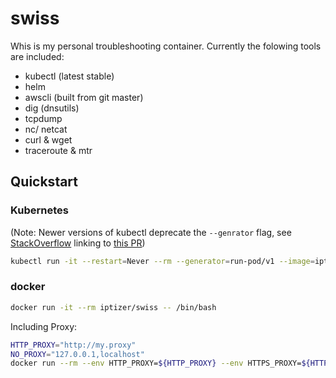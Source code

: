 # swiss

Whis is my personal troubleshooting container. Currently the folowing tools are included:

* kubectl (latest stable)
* helm
* awscli (built from git master)
* dig (dnsutils)
* tcpdump
* nc/ netcat
* curl & wget
* traceroute & mtr


## Quickstart

### Kubernetes

(Note: Newer versions of kubectl deprecate the `--genrator` flag, see [StackOverflow](https://stackoverflow.com/questions/52890718/kubectl-run-is-deprecated-looking-for-alternative) linking to [this PR](https://github.com/kubernetes/kubernetes/pull/87077)) 

```sh
kubectl run -it --restart=Never --rm --generator=run-pod/v1 --image=iptizer/swiss swiss -- /bin/bash
```

### docker

```sh
docker run -it --rm iptizer/swiss -- /bin/bash
```

Including Proxy:

```sh
HTTP_PROXY="http://my.proxy"
NO_PROXY="127.0.0.1,localhost"
docker run --rm --env HTTP_PROXY=${HTTP_PROXY} --env HTTPS_PROXY=${HTTP_PROXY} --env http_proxy=${HTTP_PROXY} --env https_proxy=${HTTP_PROXY} --env NO_PROXY=${NO_PROXY} --env no_proxy=${NO_PROXY} -it iptizer/swiss /bin/bash
```
